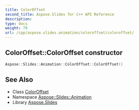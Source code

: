 ```yaml
---
title: ColorOffset
second_title: Aspose.Slides for C++ API Reference
description: 
type: docs
weight: 79
url: /cpp/aspose.slides.animation/coloroffset/coloroffset/
---
```

## ColorOffset::ColorOffset constructor




```cpp
Aspose::Slides::Animation::ColorOffset::ColorOffset()
```

## See Also

* Class [ColorOffset](../)
* Namespace [Aspose::Slides::Animation](../../)
* Library [Aspose.Slides](../../../)
